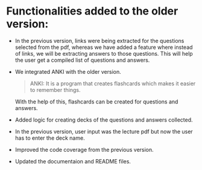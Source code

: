 # Functionalities added to the older version:
- In the previous version, links were being extracted for the questions selected from the pdf, whereas we have added a feature where instead of links, we will be extracting answers to those questions. This will help the user get a compiled list of questions and answers.

- We integrated ANKI with the older version. 
  > ANKI: It is a program that creates flashcards which makes it easier to remember things.

  With the help of this, flashcards can be created for questions and answers.
  
 - Added logic for creating decks of the questions and answers collected.

 - In the previous version, user input was the lecture pdf but now the user has to enter the deck name.

 - Improved the code coverage from the previous version.

 - Updated the documentaion and README files.

 
